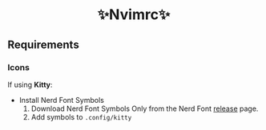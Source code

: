 <h1 align="center"><b>✨Nvimrc✨</b></h1>

## Requirements

### Icons

If using <b>Kitty</b>:
- Install Nerd Font Symbols
    1. Download Nerd Font Symbols Only from the Nerd Font [release](https://github.com/ryanoasis/nerd-fonts/releases) page.
    2. Add symbols to `.config/kitty`

